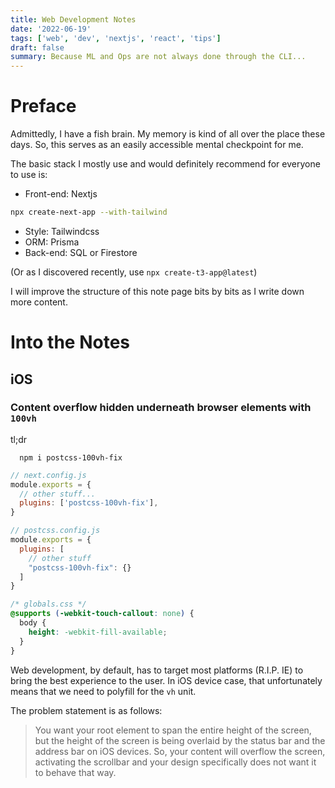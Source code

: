 ```yaml
---
title: Web Development Notes
date: '2022-06-19'
tags: ['web', 'dev', 'nextjs', 'react', 'tips']
draft: false
summary: Because ML and Ops are not always done through the CLI...
---
```


# Preface

Admittedly, I have a fish brain. My memory is kind of all over the place these days. So, this serves as an easily accessible mental checkpoint for me.

The basic stack I mostly use and would definitely recommend for everyone to use is:

- Front-end: Nextjs

```sh
npx create-next-app --with-tailwind
```

- Style: Tailwindcss
- ORM: Prisma
- Back-end: SQL or Firestore

(Or as I discovered recently, use `npx create-t3-app@latest`)

I will improve the structure of this note page bits by bits as I write down more content.

# Into the Notes

## iOS

### Content overflow hidden underneath browser elements with `100vh`

tl;dr

```
  npm i postcss-100vh-fix
```

```js
// next.config.js
module.exports = {
  // other stuff...
  plugins: ['postcss-100vh-fix'],
}
```

```js
// postcss.config.js
module.exports = {
  plugins: [
    // other stuff
    "postcss-100vh-fix": {}
  ]
}
```

```css
/* globals.css */
@supports (-webkit-touch-callout: none) {
  body {
    height: -webkit-fill-available;
  }
}
```

Web development, by default, has to target most platforms (R.I.P. IE) to bring the best experience to the user. In iOS device case, that unfortunately means that we need to polyfill for the `vh` unit.

The problem statement is as follows:

> You want your root element to span the entire height of the screen, but the height of the screen is being overlaid by the status bar and the address bar on iOS devices. So, your content will overflow the screen, activating the scrollbar and your design specifically does not want it to behave that way.
